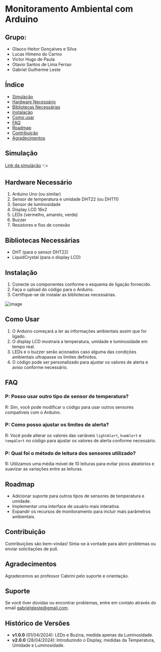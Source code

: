 # Monitoramento Ambiental com Arduino

## Grupo:
* Glauco Heitor Gonçalves e Silva
* Lucas Himeno do Carmo
* Victor Hugo de Paula
* Otavio Santos de Lima Ferrao
* Gabriel Guilherme Leste

## Índice
- <a href="#simulação">Simulação</a>
- <a href="#hardware">Hardware Necessário</a>
- <a href="#biblioteca">Bibliotecas Necessárias</a>
- <a href="#instalação">Instalação</a>
- <a href="#uso">Como usar</a>
- <a href="#faq">FAQ</a>
- <a href="#roadmap">Roadmap</a>
- <a href="#contribuição">Contribuição</a>
- <a href="#agradecimentos">Agradecimentos</a>

## Simulação
[Link da simulação](https://wokwi.com/projects/396455342081662977) 👈

<h2 id="hardware">Hardware Necessário</h2>

<ol>
<li>Arduino Uno (ou similar)</li>
<li>Sensor de temperatura e umidade DHT22 (ou DHT11)</li>
<li>Sensor de luminosidade</li>
<li>Display LCD 16x2</li>
<li>LEDs (vermelho, amarelo, verde)</li>
<li>Buzzer</li>
<li>Resistores e fios de conexão</li>
</ol>

<h2 id="biblioteca">Bibliotecas Necessárias</h2>

- DHT (para o sensor DHT22)
- LiquidCrystal (para o display LCD)

## Instalação

1. Conecte os componentes conforme o esquema de ligação fornecido.
2. Faça o upload do código para o Arduino.
3. Certifique-se de instalar as bibliotecas necessárias.

![image](https://github.com/victubo/vinheria-agnello/assets/136825566/3fc031f5-4d45-4fa0-9c7e-e71e382b0fca)


## Como Usar

1. O Arduino começará a ler as informações ambientais assim que for ligado.
2. O display LCD mostrará a temperatura, umidade e luminosidade em tempo real.
3. LEDs e o buzzer serão acionados caso alguma das condições ambientais ultrapasse os limites definidos.
4. O código pode ser personalizado para ajustar os valores de alerta e aviso conforme necessário.

## FAQ

### P: Posso usar outro tipo de sensor de temperatura?
R: Sim, você pode modificar o código para usar outros sensores compatíveis com o Arduino.

### P: Como posso ajustar os limites de alerta?
R: Você pode alterar os valores das variáveis `lightAlert`, `humAlert` e `tempAlert` no código para ajustar os valores de alerta conforme necessário.

### P: Qual foi o método de leitura dos sensores utilizado?
R: Utilizamos uma média móvel de 10 leituras para evitar picos aleatórios e suavizar as variações entre as leituras.

## Roadmap

- Adicionar suporte para outros tipos de sensores de temperatura e umidade.
- Implementar uma interface de usuário mais interativa.
- Expandir os recursos de monitoramento para incluir mais parâmetros ambientais.

## Contribuição

Contribuições são bem-vindas! Sinta-se à vontade para abrir problemas ou enviar solicitações de pull.

## Agradecimentos

Agradecemos ao professor Cabrini pelo suporte e orientação.

## Suporte

Se você tiver dúvidas ou encontrar problemas, entre em contato através do email gabrielgleste@gmail.com.

## Histórico de Versões
- **v1.0.0** (01/04/2024): LEDs e Buzina, medida apenas da Luminosidade. 
- **v2.0.0** (28/04/2024): Introduzindo o Display, medidas da Temperatura, Umidade e Luminosidade.
